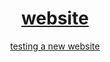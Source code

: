 <div>
  <a href='https://www.burrrata.ch/website/'>
    <h1 align='center'>website</h1>
    <p align='center'>testing a new website</p>
  </a>
</div>
